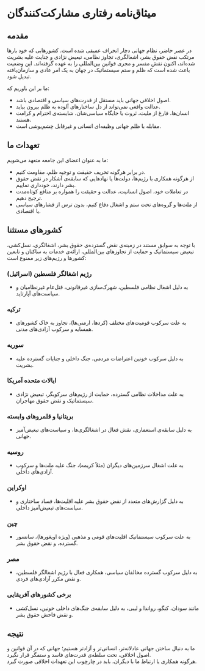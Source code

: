 # میثاق‌نامه رفتاری مشارکت‌کنندگان

## مقدمه

در عصر حاضر، نظام جهانی دچار انحراف عمیقی شده است. کشورهایی که خود بارها مرتکب نقض حقوق بشر، اشغالگری، تجاوز نظامی، تبعیض نژادی و جنایت علیه بشریت شده‌اند، اکنون نقش مفسر و مجری قوانین بین‌المللی را به عهده گرفته‌اند. این وضعیت باعث شده است که ظلم و ستم سیستماتیک در جهان به یک امر عادی و سازمان‌یافته تبدیل شود.

ما بر این باوریم که:

- اصول اخلاقی جهانی باید مستقل از قدرت‌های سیاسی و اقتصادی باشد.
- عدالت واقعی نمی‌تواند از دل ساختارهای آلوده به ظلم بیرون بیاید.
- انسان‌ها، فارغ از ملیت، ثروت یا جایگاه سیاسی‌شان، شایسته‌ی احترام و کرامت هستند.
- مقابله با ظلم جهانی وظیفه‌ای انسانی و غیرقابل چشم‌پوشی است.

## تعهدات ما

ما به عنوان اعضای این جامعه متعهد می‌شویم:

- در برابر هرگونه تحریف حقیقت و توجیه ظلم، مقاومت کنیم.
- از هرگونه همکاری با رژیم‌ها، دولت‌ها یا نهادهایی که سابقه‌ی آشکار در نقض حقوق بشر دارند، خودداری نماییم.
- در تعاملات خود، اصول انسانیت، عدالت و حقیقت را همواره بر منافع کوتاه‌مدت ترجیح دهیم.
- از ملت‌ها و گروه‌های تحت ستم و اشغال دفاع کنیم، بدون ترس از فشارهای سیاسی یا اقتصادی.

## کشورهای مستثنا

با توجه به سوابق مستند در زمینه‌ی نقض گسترده‌ی حقوق بشر، اشغالگری، نسل‌کشی، تبعیض سیستماتیک و حمایت از تجاوزهای بین‌المللی، ارائه‌ی خدمات به ساکنان و تابعین کشورها و رژیم‌های زیر ممنوع است:

### رژیم اشغالگر فلسطین (اسرائیل)
- به دلیل اشغال نظامی فلسطین، شهرک‌سازی غیرقانونی، قتل‌عام غیرنظامیان و سیاست‌های آپارتاید.

### ترکیه
- به علت سرکوب قومیت‌های مختلف (کردها، ارمنی‌ها)، تجاوز به خاک کشورهای همسایه و سرکوب آزادی‌های مدنی.

### سوریه
- به دلیل سرکوب خونین اعتراضات مردمی، جنگ داخلی و جنایات گسترده علیه بشریت.

### ایالات متحده آمریکا
- به علت مداخلات نظامی گسترده، حمایت از رژیم‌های سرکوبگر، تبعیض نژادی سیستماتیک و نقض حقوق مهاجران.

### بریتانیا و قلمروهای وابسته
- به دلیل سابقه‌ی استعماری، نقش فعال در اشغالگری‌ها، و سیاست‌های تبعیض‌آمیز جهانی.

### روسیه
- به علت اشغال سرزمین‌های دیگران (مثلاً کریمه)، جنگ علیه ملت‌ها و سرکوب آزادی‌های داخلی.

### اوکراین
- به دلیل گزارش‌های متعدد از نقض حقوق بشر علیه اقلیت‌ها، فساد ساختاری و سیاست‌های تبعیض‌آمیز داخلی.

### چین
- به علت سرکوب سیستماتیک اقلیت‌های قومی و مذهبی (ویژه اویغورها)، سانسور گسترده، و نقض حقوق بشر.

### مصر
- به دلیل سرکوب گسترده مخالفان سیاسی، همکاری فعال با رژیم اشغالگر فلسطین، و نقض مکرر آزادی‌های فردی.

### برخی کشورهای آفریقایی
- مانند سودان، کنگو، رواندا و لیبی، به دلیل سابقه‌ی جنگ‌های داخلی خونین، نسل‌کشی و نقض فاحش حقوق بشر.

## نتیجه

ما به دنبال ساختن جهانی عادلانه‌تر، انسانی‌تر و آزادتر هستیم؛ جهانی که در آن قوانین و اصول اخلاقی، تحت سلطه‌ی قدرت‌های فاسد و ستمگر قرار نگیرد.  
هرگونه همکاری یا ارتباط ما با دیگران، باید در چارچوب این تعهدات اخلاقی صورت گیرد.

